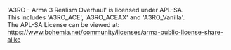 'A3RO - Arma 3 Realism Overhaul' is licensed under APL-SA.  
This includes 'A3RO_ACE', 'A3RO_ACEAX' and 'A3RO_Vanilla'.  
The APL-SA License can be viewed at: https://www.bohemia.net/community/licenses/arma-public-license-share-alike

